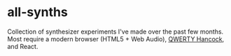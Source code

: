 # all-synths

Collection of synthesizer experiments I've made over the past few months. Most require a modern browser (HTML5 + Web Audio), [QWERTY Hancock](https://stuartmemo.com/qwerty-hancock/), and React.
